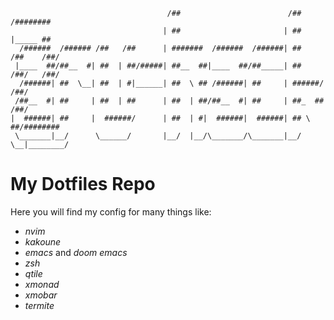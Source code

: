 ```
                                   /##                        /##      /########
                                  | ##                       | ##     |_____ ##
  /######  /###### /##   /##      | #######  /######  /######| ##   /##    /##/
 |____  ##/##__  #| ##  | ##/#####| ##__  ##|____  ##/##_____| ##  /##/   /##/
  /######| ##  \__| ##  | #|______| ##  \ ## /######| ##     | ######/   /##/
 /##__  #| ##     | ##  | ##      | ##  | ##/##__  #| ##     | ##_  ##  /##/
|  ######| ##     |  ######/      | ##  | #|  ######|  ######| ## \  ##/########
 \_______|__/      \______/       |__/  |__/\_______/\_______|__/  \__|________/
```

# My Dotfiles Repo

Here you will find my config for many things like:

- *nvim*
- *kakoune*
- *emacs* and *doom emacs*
- *zsh*
- *qtile*
- *xmonad*
- *xmobar*
- *termite*
